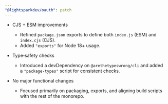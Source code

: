 ```yaml
---
"@lightsparkdev/oauth": patch
---
```


- CJS + ESM improvements

  - Refined `package.json` exports to define both `index.js` (ESM) and `index.cjs` (CJS).
  - Added `"exports"` for Node 18+ usage.

- Type‐safety checks

  - Introduced a devDependency on `@arethetypeswrong/cli` and added a `"package-types"` script for consistent checks.

- No major functional changes
  - Focused primarily on packaging, exports, and aligning build scripts with the rest of the monorepo.
